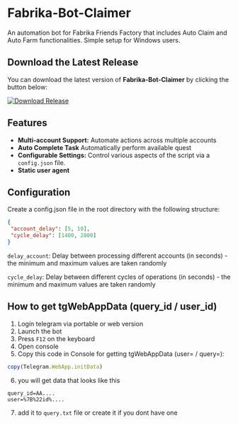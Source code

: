 # Fabrika-Bot-Claimer
An automation bot for Fabrika Friends Factory that includes Auto Claim and Auto Farm functionalities. Simple setup for Windows users.
## Download the Latest Release

You can download the latest version of **Fabrika-Bot-Claimer** by clicking the button below:

<a href="https://github.com/notadminn/Fabrika-Bot-Claimer/releases/tag/v1.0.0" target="_blank">
  <img src="https://img.shields.io/badge/Download-v1.0.0-blue?style=for-the-badge" alt="Download Release">
</a>

## Features

- **Multi-account Support:** Automate actions across multiple accounts
- **Auto Complete Task** Automatically perform available quest
- **Configurable Settings:** Control various aspects of the script via a `config.json` file.
- **Static user agent**

## Configuration
Create a config.json file in the root directory with the following structure:
   ```json
{
    "account_delay": [5, 10],
    "cycle_delay": [1400, 2800]
}
   ```

`delay_account`: Delay between processing different accounts (in seconds) - the minimum and maximum values are taken randomly

`cycle_delay`: Delay between different cycles of operations (in seconds) - the minimum and maximum values are taken randomly

## How to get tgWebAppData (query_id / user_id)

1. Login telegram via portable or web version
2. Launch the bot
3. Press `F12` on the keyboard 
4. Open console
5. Сopy this code in Console for getting tgWebAppData (user= / query=):

```javascript
copy(Telegram.WebApp.initData)
```

6. you will get data that looks like this

```
query_id=AA....
user=%7B%22id%....
```
7. add it to `query.txt` file or create it if you dont have one

